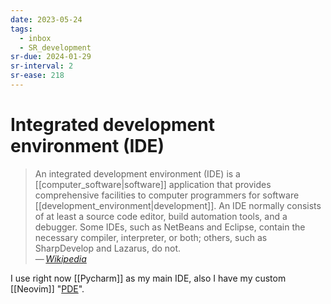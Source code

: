 ```yaml
---
date: 2023-05-24
tags:
  - inbox
  - SR_development
sr-due: 2024-01-29
sr-interval: 2
sr-ease: 218
---
```


# Integrated development environment (IDE)

> An integrated development environment (IDE) is a
> [[computer_software|software]] application that provides comprehensive
> facilities to computer programmers for software
> [[development_environment|development]]. An IDE normally consists of at least
> a source code editor, build automation tools, and a debugger. Some IDEs, such
> as NetBeans and Eclipse, contain the necessary compiler, interpreter, or both;
> others, such as SharpDevelop and Lazarus, do not.\
> — <cite>[Wikipedia](https://en.wikipedia.org/wiki/Integrated_development_environment)</cite>

I use right now [[Pycharm]] as my main IDE, also I have my
custom [[Neovim]] "[PDE](https://www.youtube.com/watch?v=QMVIJhC9Veg)".
